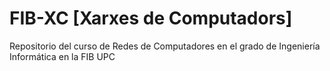 # FIB-XC [Xarxes de Computadors]
Repositorio del curso de Redes de Computadores en el grado de Ingeniería Informática en la FIB UPC
